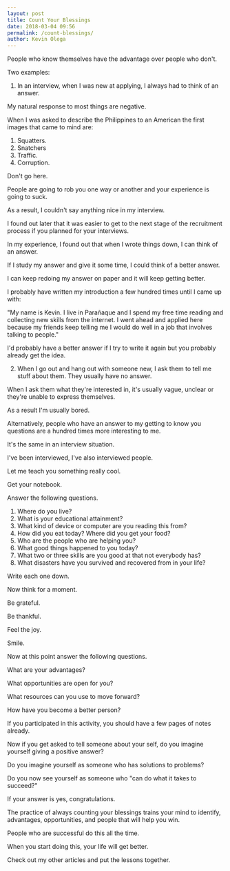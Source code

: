 ```yaml
--- 
layout: post 
title: Count Your Blessings
date: 2018-03-04 09:56
permalink: /count-blessings/ 
author: Kevin Olega 
--- 
```

People who know themselves have the advantage over people who don't.

Two examples:

1. In an interview, when I was new at applying, I always had to think of an answer. 

My natural response to most things are negative. 

When I was asked to describe the Philippines to an American the first images that came to mind are:

1. Squatters.
2. Snatchers
3. Traffic.
4. Corruption.

Don't go here. 

People are going to rob you one way or another and your experience is going to suck.

As a result, I couldn't say anything nice in my interview.

I found out later that it was easier to get to the next stage of the recruitment process if you planned for your interviews.

In my experience, I found out that when I wrote things down, I can think of an answer.

If I study my answer and give it some time, I could think of a better answer.

I can keep redoing my answer on paper and it will keep getting better.

I probably have written my introduction a few hundred times until I came up with:

"My name is Kevin. I live in Parañaque and I spend my free time reading and collecting new skills from the internet. I went ahead and applied here because my friends keep telling me I would do well in a job that involves talking to people."

I'd probably have a better answer if I try to write it again but you probably already get the idea.

2. When I go out and hang out with someone new, I ask them to tell me stuff about them. They usually have no answer.


When I ask them what they're interested in, it's usually vague, unclear or they're unable to express themselves.

As a result I'm usually bored.

Alternatively, people who have an answer to my getting to know you questions are a hundred times more interesting to me.

It's the same in an interview situation.

I've been interviewed, I've also interviewed people.

Let me teach you something really cool.

Get your notebook.

Answer the following questions.

1. Where do you live?
2. What is your educational attainment?
3. What kind of device or computer are you reading this from?
4. How did you eat today? Where did you get your food?
5. Who are the people who are helping you?
6. What good things happened to you today?
7. What two or three skills are you good at that not everybody has?
8. What disasters have you survived and recovered from in your life?

Write each one down. 

Now think for a moment.

Be grateful.

Be thankful.

Feel the joy.

Smile.

Now at this point answer the following questions.

What are your advantages?

What opportunities are open for you?

What resources can you use to move forward?

How have you become a better person?

If you participated in this activity, you should have a few pages of notes already.

Now if you get asked to tell someone about your self, do you imagine yourself giving a positive answer?

Do you imagine yourself as someone who has solutions to problems?

Do you now see yourself as someone who "can do what it takes to succeed?"

If your answer is yes, congratulations.

The practice of always counting your blessings trains your mind to identify, advantages, opportunities, and people that will help you win.

People who are successful do this all the time.

When you start doing this, your life will get better.

Check out my other articles and put the lessons together.